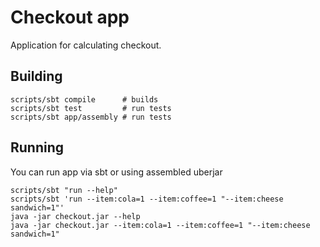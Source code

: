 # Checkout app

Application for calculating checkout.

## Building

    scripts/sbt compile      # builds
    scripts/sbt test         # run tests
    scripts/sbt app/assembly # run tests

## Running

You can run app via sbt or using assembled uberjar

    scripts/sbt "run --help"
    scripts/sbt 'run --item:cola=1 --item:coffee=1 "--item:cheese sandwich=1"'
    java -jar checkout.jar --help
    java -jar checkout.jar --item:cola=1 --item:coffee=1 "--item:cheese sandwich=1"
